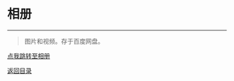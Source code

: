 # 相册

***
> 图片和视频。存于百度网盘。

[点我跳转至相册](https://pan.baidu.com/s/15s8uA-303Spla81S8QeBpQ?_blank?pwd=ab2b)

[返回目录](/index.html)
